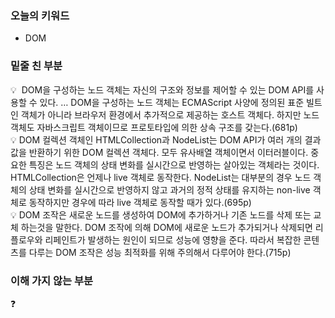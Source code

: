### 오늘의 키워드

- DOM

### 밑줄 친 부분

<aside>
💡  DOM을 구성하는 노드 객체는 자신의 구조와 정보를 제어할 수 있는 DOM API를 사용할 수 있다. … DOM을 구성하는 노드 객체는 ECMAScript 사양에 정의된 표준 빌트인 객체가 아니라 브라우저 환경에서 추가적으로 제공하는 호스트 객체다. 하지만 노드 객체도 자바스크립트 객체이므로 프로토타입에 의한 상속 구조를 갖는다.(681p)

</aside>

<aside>
💡 DOM 컬렉션 객체인 HTMLCollection과 NodeList는 DOM API가 여러 개의 결과값을 반환하기 위한 DOM 컬렉션 객체다. 모두 유사배열 객체이면서 이터러블이다. 중요한 특징은 노드 객체의 상태 변화를 실시간으로 반영하는 살아있는 객체라는 것이다. HTMLCollection은 언제나 live 객체로 동작한다. NodeList는 대부분의 경우 노드 객체의 상태 변화를 실시간으로 반영하지 않고 과거의 정적 상태를 유지하는 non-live 객체로 동작하지만 경우에 따라 live 객체로 동작할 때가 있다.(695p)

</aside>

<aside>
💡 DOM 조작은 새로운 노드를 생성하여 DOM에 추가하거나 기존 노드를 삭제 또는 교체 하는것을 말한다. DOM 조작에 의해 DOM에 새로운 노드가 추가되거나 삭제되면 리플로우와 리페인트가 발생하는 원인이 되므로 성능에 영향을 준다. 따라서 복잡한 콘텐츠를 다루는 DOM 조작은 성능 최적화를 위해 주의해서 다루어야 한다.(715p)

</aside>

### 이해 가지 않는 부분

<aside>
❓

</aside>